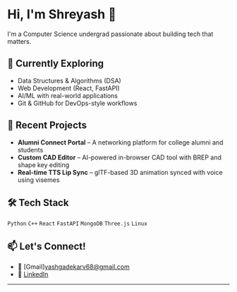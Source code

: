 # Hi, I'm Shreyash 👋

I'm a Computer Science undergrad passionate about building tech that matters.

## 🔧 Currently Exploring
- Data Structures & Algorithms (DSA)
- Web Development (React, FastAPI)
- AI/ML with real-world applications
- Git & GitHub for DevOps-style workflows

## 📘 Recent Projects
- **Alumni Connect Portal** – A networking platform for college alumni and students
- **Custom CAD Editor** – AI-powered in-browser CAD tool with BREP and shape key editing
- **Real-time TTS Lip Sync** – glTF-based 3D animation synced with voice using visemes

## 🛠️ Tech Stack
`Python` `C++` `React` `FastAPI` `MongoDB` `Three.js` `Linux`

## 📫 Let's Connect!
- 📧 [Gmail]yashgadekarv68@gmail.com
- 💼 [LinkedIn](https://www.linkedin.com/in/shreyash68)

---



